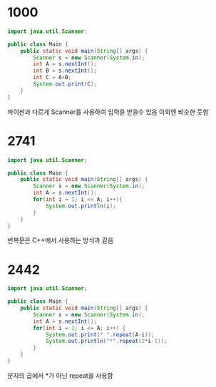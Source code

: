 # 1000
```java
import java.util.Scanner;

public class Main {
    public static void main(String[] args) {
        Scanner s = new Scanner(System.in);
        int A = s.nextInt();
        int B = s.nextInt();
        int C = A+B;
        System.out.print(C);
    }
}
```
파이썬과 다르게 Scanner를 사용하여 입력을 받을수 있음
이외엔 비슷한 듯함
# 2741
```java
import java.util.Scanner;

public class Main {
    public static void main(String[] args) {
        Scanner s = new Scanner(System.in);
        int A = s.nextInt();
        for(int i = 1; i <= A; i++){
            System.out.println(i);
        }
    }
}
```
반복문은 C++에서 사용하는 방식과 같음
# 2442
```java
import java.util.Scanner;

public class Main {
    public static void main(String[] args) {
        Scanner s = new Scanner(System.in);
        int A = s.nextInt();
        for(int i = 1; i <= A; i++) {
            System.out.print(" ".repeat(A-i));
            System.out.println("*".repeat(2*i-1));
        }
    }
}
```
문자의 곱에서 *가 아닌 repeat을 사용함
